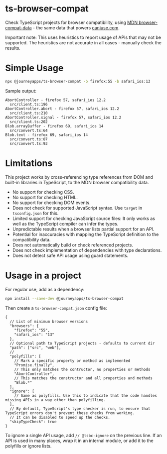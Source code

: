 # ts-browser-compat

Check TypeScript projects for browser compatibility, using [MDN browser-compat-data](https://github.com/mdn/browser-compat-data) -
the same data that powers [caniuse.com](https://caniuse.com/).

Important note: This uses heuristics to report usage of APIs that may not be supported. The heuristics are not accurate in all cases -
manually check the results.

# Simple Usage

```sh
npx @journeyapps/ts-browser-compat -b firefox:55 -b safari_ios:13
```

Sample output:

```
AbortController - firefox 57, safari_ios 12.2
  src/client.ts:196
AbortController.abort - firefox 57, safari_ios 12.2
  src/client.ts:210
AbortController.signal - firefox 57, safari_ios 12.2
  src/client.ts:202
Blob.arrayBuffer - firefox 69, safari_ios 14
  src/convert.ts:64
Blob.text - firefox 69, safari_ios 14
  src/convert.ts:87
  src/convert.ts:93
```

# Limitations

This project works by cross-referencing type references from DOM and built-in libraries in TypeScript, to the MDN browser
compatibility data.

 * No support for checking CSS.
 * No support for checking HTML.
 * No support for checking DOM events.
 * Does not check for supported JavaScript syntax. Use `target` in `tsconfig.json` for this.
 * Limited support for checking JavaScript source files: It only works as well as the TypeScript compiler can infer the types.
 * Unpredictable results when a browser lists partial support for an API.
 * Potential for inaccuracies with mapping the TypeScript definition to the compatibility data.
 * Does not automatically build or check referenced projects.
 * Does not check implementation of dependencies with type declarations.
 * Does not detect safe API usage using guard statements.

# Usage in a project

For regular use, add as a dependency:

```sh
npm install --save-dev @journeyapps/ts-browser-compat
```

Then create a `ts-browser-compat.json` config file:

```json5
{
  // List of minimum browser versions
  "browsers": {
    "firefox": "55",
    "safari_ios": "13"
  },
  // Optional path to TypeScript projects - defaults to current dir
  "path": ["src", "web"],
  //
  "polyfills": [
    // Mark a specific property or method as implemented
    "Promise.finally",
    // This only matches the contructor, no properties or methods
    "AbortController",
    // This matches the constructor and all properties and methods
    "Blob.*"
  ],
  "ignore": [
    // Same as polyfills. Use this to indicate that the code handles missing APIs in a way other than polyfilling.
  ],
  // By default, TypeScript's type checker is run, to ensure that TypeScript errors don't prevent these checks from working.
  // It can be disabled to speed up the checks.
  "skipTypeCheck": true
}
```

To ignore a single API usage, add `// @tsbc-ignore` on the previous line. If an API is used in many places, wrap it
in an internal module, or add it to the polyfills or ignore lists.
